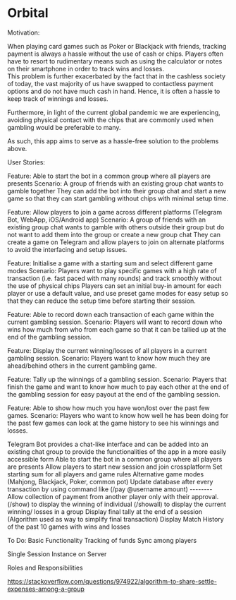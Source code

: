 # Orbital

Motivation:

When playing card games such as Poker or Blackjack with friends, tracking payment is always a hassle without the use of cash or chips. Players often have to resort to rudimentary means such as using the calculator or notes on their smartphone in order to track wins and losses.  
This problem is further exacerbated by the fact that in the cashless society of today, the vast majority of us have swapped to contactless payment options and do not have much cash in hand. Hence, it is often a hassle to keep track of winnings and losses.

Furthermore, in light of the current global pandemic we are experiencing, avoiding physical contact with the chips that are commonly used when gambling would be preferable to many.

As such, this app aims to serve as a hassle-free solution to the problems above.

User Stories:

Feature: Able to start the bot in a common group where all players are presents
Scenario: A group of friends with an existing group chat wants to gamble together
They can add the bot into their group chat and start a new game so that they can start gambling without chips with minimal setup time.

Feature: Allow players to join a game across different platforms (Telegram Bot, WebApp, iOS/Android app)
Scenario: A group of friends with an existing group chat wants to gamble with others outside their group but do not want to add them into the group or create a new group chat
They can create a game on Telegram and allow players to join on alternate platforms to avoid the interfacing and setup issues.

Feature: Initialise a game with a starting sum and select different game modes
Scenario: Players want to play specific games with a high rate of transaction (i.e. fast paced with many rounds) and track smoothly without the use of physical chips 
Players can set an initial buy-in amount for each player or use a default value, and use preset game modes for easy setup so that they can reduce the setup time before starting their session.

Feature: Able to record down each transaction of each game within the current gambling session.
Scenario: Players will want to record down who wins how much from who from each game so that it can be tallied up at the end of the gambling session.

Feature: Display the current winning/losses of all players in a current gambling session.
Scenario: Players want to know how much they are ahead/behind others in the current gambling game.

Feature: Tally up the winnings of a gambling session.
Scenario: Players that finish the game and want to know how much to pay each other at the end of the gambling session for easy payout at the end of the gambling session.

Feature: Able to show how much you have won/lost over the past few games.
Scenario: Players who want to know how well he has been doing for the past few games can look at the game history to see his winnings and losses.

Telegram Bot provides a chat-like interface and can be added into an existing chat group to provide the functionalities of the app in a more easily accessible form
Able to start the bot in a common group where all players are presents
Allow players to start new session and join crossplatform
Set starting sum for all players and game rules
Alternative game modes (Mahjong, Blackjack, Poker, common pot)
Update database after every transaction by using command like (/pay @username amount) --------
Allow collection of payment from another player only with their approval.
(/show) to display the winning of individual 
(/showall) to display the current winning/ losses in a group
Display final tally at the end of a session (Algorithm used as way to simplify final transaction)
Display Match History of the past 10 games with wins and losses 










To Do:
Basic Functionality 
  Tracking of funds
  Sync among players
  
Single Session Instance on Server



Roles and Responsibilities


https://stackoverflow.com/questions/974922/algorithm-to-share-settle-expenses-among-a-group
